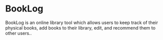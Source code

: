 # BookLog

BookLog is an online library tool which allows users to keep track of their physical books, add books to their library, edit, and recommend them to other users..
